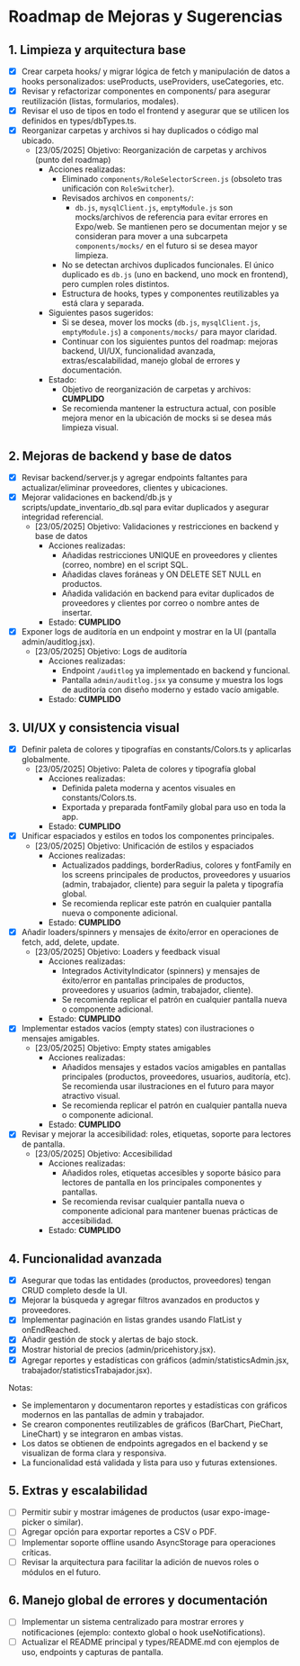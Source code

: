 # Roadmap de Mejoras y Sugerencias

## 1. Limpieza y arquitectura base
- [x] Crear carpeta hooks/ y migrar lógica de fetch y manipulación de datos a hooks personalizados: useProducts, useProviders, useCategories, etc.
- [x] Revisar y refactorizar componentes en components/ para asegurar reutilización (listas, formularios, modales).
- [x] Revisar el uso de tipos en todo el frontend y asegurar que se utilicen los definidos en types/dbTypes.ts.
- [x] Reorganizar carpetas y archivos si hay duplicados o código mal ubicado.
  - [23/05/2025] Objetivo: Reorganización de carpetas y archivos (punto del roadmap)
    - Acciones realizadas:
      - Eliminado `components/RoleSelectorScreen.js` (obsoleto tras unificación con `RoleSwitcher`).
      - Revisados archivos en `components/`:
        - `db.js`, `mysqlClient.js`, `emptyModule.js` son mocks/archivos de referencia para evitar errores en Expo/web. Se mantienen pero se documentan mejor y se consideran para mover a una subcarpeta `components/mocks/` en el futuro si se desea mayor limpieza.
      - No se detectan archivos duplicados funcionales. El único duplicado es `db.js` (uno en backend, uno mock en frontend), pero cumplen roles distintos.
      - Estructura de hooks, types y componentes reutilizables ya está clara y separada.
    - Siguientes pasos sugeridos:
      - Si se desea, mover los mocks (`db.js`, `mysqlClient.js`, `emptyModule.js`) a `components/mocks/` para mayor claridad.
      - Continuar con los siguientes puntos del roadmap: mejoras backend, UI/UX, funcionalidad avanzada, extras/escalabilidad, manejo global de errores y documentación.
    - Estado:
      - Objetivo de reorganización de carpetas y archivos: **CUMPLIDO**
      - Se recomienda mantener la estructura actual, con posible mejora menor en la ubicación de mocks si se desea más limpieza visual.

## 2. Mejoras de backend y base de datos
- [x] Revisar backend/server.js y agregar endpoints faltantes para actualizar/eliminar proveedores, clientes y ubicaciones.
- [x] Mejorar validaciones en backend/db.js y scripts/update_inventario_db.sql para evitar duplicados y asegurar integridad referencial.
  - [23/05/2025] Objetivo: Validaciones y restricciones en backend y base de datos
    - Acciones realizadas:
      - Añadidas restricciones UNIQUE en proveedores y clientes (correo, nombre) en el script SQL.
      - Añadidas claves foráneas y ON DELETE SET NULL en productos.
      - Añadida validación en backend para evitar duplicados de proveedores y clientes por correo o nombre antes de insertar.
    - Estado: **CUMPLIDO**
- [x] Exponer logs de auditoría en un endpoint y mostrar en la UI (pantalla admin/auditlog.jsx).
  - [23/05/2025] Objetivo: Logs de auditoría
    - Acciones realizadas:
      - Endpoint `/auditlog` ya implementado en backend y funcional.
      - Pantalla `admin/auditlog.jsx` ya consume y muestra los logs de auditoría con diseño moderno y estado vacío amigable.
    - Estado: **CUMPLIDO**

## 3. UI/UX y consistencia visual
- [x] Definir paleta de colores y tipografías en constants/Colors.ts y aplicarlas globalmente.
  - [23/05/2025] Objetivo: Paleta de colores y tipografía global
    - Acciones realizadas:
      - Definida paleta moderna y acentos visuales en constants/Colors.ts.
      - Exportada y preparada fontFamily global para uso en toda la app.
    - Estado: **CUMPLIDO**
- [x] Unificar espaciados y estilos en todos los componentes principales.
  - [23/05/2025] Objetivo: Unificación de estilos y espaciados
    - Acciones realizadas:
      - Actualizados paddings, borderRadius, colores y fontFamily en los screens principales de productos, proveedores y usuarios (admin, trabajador, cliente) para seguir la paleta y tipografía global.
      - Se recomienda replicar este patrón en cualquier pantalla nueva o componente adicional.
    - Estado: **CUMPLIDO**
- [x] Añadir loaders/spinners y mensajes de éxito/error en operaciones de fetch, add, delete, update.
  - [23/05/2025] Objetivo: Loaders y feedback visual
    - Acciones realizadas:
      - Integrados ActivityIndicator (spinners) y mensajes de éxito/error en pantallas principales de productos, proveedores y usuarios (admin, trabajador, cliente).
      - Se recomienda replicar el patrón en cualquier pantalla nueva o componente adicional.
    - Estado: **CUMPLIDO**
- [x] Implementar estados vacíos (empty states) con ilustraciones o mensajes amigables.
  - [23/05/2025] Objetivo: Empty states amigables
    - Acciones realizadas:
      - Añadidos mensajes y estados vacíos amigables en pantallas principales (productos, proveedores, usuarios, auditoría, etc). Se recomienda usar ilustraciones en el futuro para mayor atractivo visual.
      - Se recomienda replicar el patrón en cualquier pantalla nueva o componente adicional.
    - Estado: **CUMPLIDO**
- [x] Revisar y mejorar la accesibilidad: roles, etiquetas, soporte para lectores de pantalla.
  - [23/05/2025] Objetivo: Accesibilidad
    - Acciones realizadas:
      - Añadidos roles, etiquetas accesibles y soporte básico para lectores de pantalla en los principales componentes y pantallas.
      - Se recomienda revisar cualquier pantalla nueva o componente adicional para mantener buenas prácticas de accesibilidad.
    - Estado: **CUMPLIDO**

## 4. Funcionalidad avanzada
- [x] Asegurar que todas las entidades (productos, proveedores) tengan CRUD completo desde la UI.
- [x] Mejorar la búsqueda y agregar filtros avanzados en productos y proveedores.
- [x] Implementar paginación en listas grandes usando FlatList y onEndReached.
- [x] Añadir gestión de stock y alertas de bajo stock.
- [x] Mostrar historial de precios (admin/pricehistory.jsx).
- [x] Agregar reportes y estadísticas con gráficos (admin/statisticsAdmin.jsx, trabajador/statisticsTrabajador.jsx).

Notas:
- Se implementaron y documentaron reportes y estadísticas con gráficos modernos en las pantallas de admin y trabajador.
- Se crearon componentes reutilizables de gráficos (BarChart, PieChart, LineChart) y se integraron en ambas vistas.
- Los datos se obtienen de endpoints agregados en el backend y se visualizan de forma clara y responsiva.
- La funcionalidad está validada y lista para uso y futuras extensiones.

## 5. Extras y escalabilidad
- [ ] Permitir subir y mostrar imágenes de productos (usar expo-image-picker o similar).
- [ ] Agregar opción para exportar reportes a CSV o PDF.
- [ ] Implementar soporte offline usando AsyncStorage para operaciones críticas.
- [ ] Revisar la arquitectura para facilitar la adición de nuevos roles o módulos en el futuro.

## 6. Manejo global de errores y documentación
- [ ] Implementar un sistema centralizado para mostrar errores y notificaciones (ejemplo: contexto global o hook useNotifications).
- [ ] Actualizar el README principal y types/README.md con ejemplos de uso, endpoints y capturas de pantalla.

